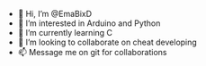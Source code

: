 - 👋 Hi, I’m @EmaBixD
- 👀 I’m interested in Arduino and Python
- 🌱 I’m currently learning C
- 💞️ I’m looking to collaborate on cheat developing
- 📫 Message me on git for collaborations

